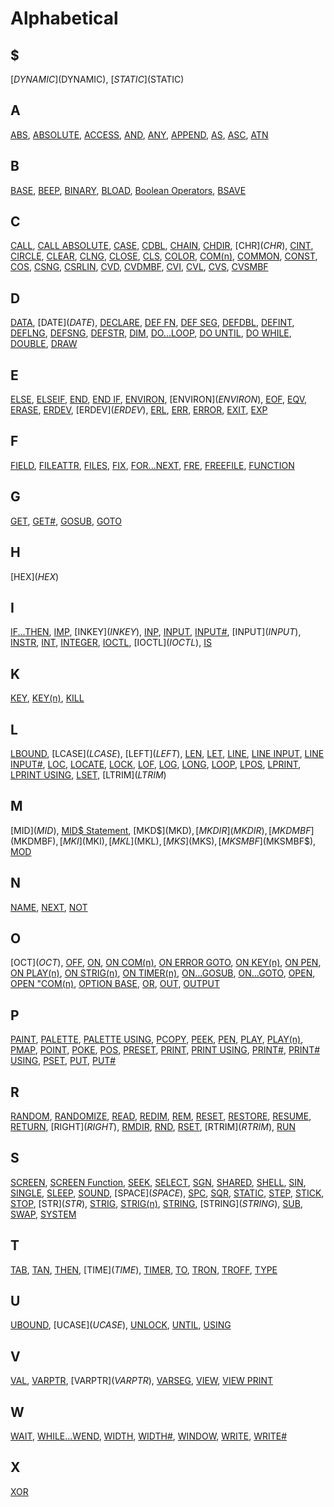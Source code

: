 # Alphabetical

## $

[$DYNAMIC]($DYNAMIC), [$STATIC]($STATIC)

## A

[ABS](ABS), [ABSOLUTE](ABSOLUTE), [ACCESS](ACCESS), [AND](AND), [ANY](ANY), [APPEND](APPEND), [AS](AS), [ASC](ASC), [ATN](ATN)

## B

[BASE](BASE), [BEEP](BEEP), [BINARY](BINARY), [BLOAD](BLOAD), [Boolean Operators](boolean), [BSAVE](BSAVE)

## C

[CALL](CALL), [CALL ABSOLUTE](CALL-ABSOLUTE), [CASE](CASE), [CDBL](CDBL), [CHAIN](CHAIN), [CHDIR](CHDIR), [CHR$](CHR$), [CINT](CINT), [CIRCLE](CIRCLE), [CLEAR](CLEAR), [CLNG](CLNG), [CLOSE](CLOSE), [CLS](CLS), [COLOR](COLOR), [COM(n)](COM(n)), [COMMON](COMMON), [CONST](CONST), [COS](COS), [CSNG](CSNG), [CSRLIN](CSRLIN),  [CVD](CVD), [CVDMBF](CVDMBF), [CVI](CVI), [CVL](CVL), [CVS](CVS), [CVSMBF](CVSMBF)

## D

[DATA](DATA), [DATE$](DATE$), [DECLARE](DECLARE), [DEF FN](DEF-FN), [DEF SEG](DEF-SEG), [DEFDBL](DEFDBL), [DEFINT](DEFINT), [DEFLNG](DEFLNG), [DEFSNG](DEFSNG), [DEFSTR](DEFSTR), [DIM](DIM), [DO...LOOP](DO...LOOP), [DO UNTIL](DO-UNTIL), [DO WHILE](DO-WHILE), [DOUBLE](DOUBLE), [DRAW](DRAW)

## E

[ELSE](ELSE), [ELSEIF](ELSEIF), [END](END), [END IF](END-IF), [ENVIRON](ENVIRON), [ENVIRON$](ENVIRON$), [EOF](EOF), [EQV](EQV), [ERASE](ERASE), [ERDEV](ERDEV), [ERDEV$](ERDEV$), [ERL](ERL), [ERR](ERR), [ERROR](ERROR), [EXIT](EXIT), [EXP](EXP)

## F

[FIELD](FIELD), [FILEATTR](FILEATTR), [FILES](FILES), [FIX](FIX), [FOR...NEXT](FOR...NEXT), [FRE](FRE), [FREEFILE](FREEFILE), [FUNCTION](FUNCTION)

## G

[GET](GET), [GET#](GET-FILE), [GOSUB](GOSUB), [GOTO](GOTO)

## H

[HEX$](HEX$)

## I

[IF...THEN](IF...THEN), [IMP](IMP), [INKEY$](INKEY$), [INP](INP), [INPUT](INPUT), [INPUT#](INPUT-FILE), [INPUT$](INPUT$), [INSTR](INSTR), [INT](INT), [INTEGER](INTEGER), [IOCTL](IOCTL), [IOCTL$](IOCTL$), [IS](IS)

## K

[KEY](KEY), [KEY(n)](KEY(n)), [KILL](KILL)

## L

[LBOUND](LBOUND), [LCASE$](LCASE$), [LEFT$](LEFT$), [LEN](LEN), [LET](LET), [LINE](LINE), [LINE INPUT](LINE-INPUT), [LINE INPUT#](LINE-INPUT-FILE), [LOC](LOC), [LOCATE](LOCATE), [LOCK](LOCK), [LOF](LOF), [LOG](LOG), [LONG](LONG), [LOOP](LOOP), [LPOS](LPOS), [LPRINT](LPRINT), [LPRINT USING](LPRINT-USING), [LSET](LSET), [LTRIM$](LTRIM$)

## M

[MID$](MID$), [MID$ Statement](MID$-Statement), [MKD$](MKD$), [MKDIR](MKDIR), [MKDMBF$](MKDMBF$), [MKI$](MKI$), [MKL$](MKL$), [MKS$](MKS$), [MKSMBF$](MKSMBF$), [MOD](MOD)

## N

[NAME](NAME), [NEXT](NEXT), [NOT](NOT)

## O

[OCT$](OCT$), [OFF](OFF), [ON](ON), [ON COM(n)](ON-COM(n)), [ON ERROR GOTO](ON-ERROR-GOTO), [ON KEY(n)](ON-KEY(n)), [ON PEN](ON-PEN), [ON PLAY(n)](ON-PLAY(n)), [ON STRIG(n)](ON-STRIG(n)), [ON TIMER(n)](ON-TIMER(n)), [ON...GOSUB](ON...GOSUB), [ON...GOTO](ON...GOTO), [OPEN](OPEN), [OPEN "COM(n)](OPEN-COM(n)), [OPTION BASE](OPTION-BASE), [OR](OR), [OUT](OUT), [OUTPUT](OUTPUT)

## P

[PAINT](PAINT), [PALETTE](PALETTE), [PALETTE USING](PALETTE-USING), [PCOPY](PCOPY), [PEEK](PEEK), [PEN](PEN), [PLAY](PLAY), [PLAY(n)](PLAY(n)), [PMAP](PMAP), [POINT](POINT), [POKE](POKE), [POS](POS), [PRESET](PRESET), [PRINT](PRINT), [PRINT USING](PRINT-USING), [PRINT#](PRINT-FILE), [PRINT# USING](PRINT-FILE-USING), [PSET](PSET), [PUT](PUT), [PUT#](PUT-FILE)

## R

[RANDOM](RANDOM), [RANDOMIZE](RANDOMIZE), [READ](READ), [REDIM](REDIM), [REM](REM), [RESET](RESET), [RESTORE](RESTORE), [RESUME](RESUME), [RETURN](RETURN), [RIGHT$](RIGHT$), [RMDIR](RMDIR), [RND](RND), [RSET](RSET), [RTRIM$](RTRIM$), [RUN](RUN)

## S

[SCREEN](SCREEN), [SCREEN Function](SCREEN-Function), [SEEK](SEEK), [SELECT](SELECT), [SGN](SGN), [SHARED](SHARED), [SHELL](SHELL), [SIN](SIN), [SINGLE](SINGLE), [SLEEP](SLEEP), [SOUND](SOUND), [SPACE$](SPACE$), [SPC](SPC), [SQR](SQR), [STATIC](STATIC), [STEP](STEP), [STICK](STICK), [STOP](STOP), [STR$](STR$), [STRIG](STRIG), [STRIG(n)](STRIG(n)), [STRING](STRING), [STRING$](STRING$), [SUB](SUB), [SWAP](SWAP), [SYSTEM](SYSTEM)

## T

[TAB](TAB), [TAN](TAN), [THEN](THEN), [TIME$](TIME$), [TIMER](TIMER), [TO](TO), [TRON](TRON), [TROFF](TROFF), [TYPE](TYPE)

## U

[UBOUND](UBOUND), [UCASE$](UCASE$), [UNLOCK](UNLOCK), [UNTIL](UNTIL), [USING](USING)

## V

[VAL](VAL), [VARPTR](VARPTR), [VARPTR$](VARPTR$), [VARSEG](VARSEG), [VIEW](VIEW), [VIEW PRINT](VIEW-PRINT)

## W

[WAIT](WAIT), [WHILE...WEND](WHILE...WEND), [WIDTH](WIDTH), [WIDTH#](WIDTH-FILE), [WINDOW](WINDOW), [WRITE](WRITE), [WRITE#](WRITE-FILE)

## X

[XOR](XOR)
